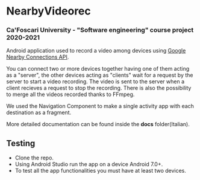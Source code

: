 # NearbyVideorec
### Ca'Foscari University - "Software engineering" course project 2020-2021

Android application used to record a video among devices using [Google Nearby Connections API](https://developers.google.com/nearby/connections/overview).

You can connect two or more devices together having one of them acting as a "server", the other devices acting as "clients" wait for a request by the server to start a video recording. The video is sent to the server when a client recieves a request to stop the recording. There is also the possibility to merge all the videos recorded thanks to FFmpeg.

We used the Navigation Component to make a single activity app with each destination as a fragment.

More detailed documentation can be found inside the **docs** folder(Italian).

## Testing

* Clone the repo.
* Using Android Studio run the app on a device Android 7.0+.
* To test all the app functionalities you must have at least two devices.
